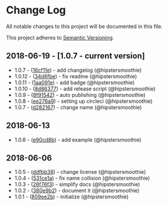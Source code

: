 # Change Log
All notable changes to this project will be documented in this file.

This project adheres to [Semantic Versioning](http://semver.org/).

## 2018-06-19 - [1.0.7 - current version]

- 1.0.7 - ([16cf11e](https://github.com/hipstersmoothie/markdown-it-vanilla-loader/commit/16cf11edef453c244f2146e92c1f7de8dd187210)) - add changelog (@hipstersmoothie)
- 1.0.12 - ([34d6fbe](https://github.com/hipstersmoothie/markdown-it-vanilla-loader/commit/34d6fbe8c2fc3f63f67b4f0bc51fc694de71fb3b)) - fix readme (@hipstersmoothie)
- 1.0.11 - ([1aa091e](https://github.com/hipstersmoothie/markdown-it-vanilla-loader/commit/1aa091e182d2b6b0d95fa3d93fe3c8da6918756d)) - add badge (@hipstersmoothie)
- 1.0.10 - ([8d86377](https://github.com/hipstersmoothie/markdown-it-vanilla-loader/commit/8d8637789d7e06a158f31dc3bc55c7ce412930b0)) - add release script (@hipstersmoothie)
- 1.0.9 - ([8f91542](https://github.com/hipstersmoothie/markdown-it-vanilla-loader/commit/8f9154278b0b78a1dafa27c8bc0dc1a82f4bd80a)) - auto publishing (@hipstersmoothie)
- 1.0.8 - ([ee276a9](https://github.com/hipstersmoothie/markdown-it-vanilla-loader/commit/ee276a94cda6137719f8f2dd7eddd6793bcc0004)) - setting up circleci (@hipstersmoothie)
- 1.0.7 - ([d282167](https://github.com/hipstersmoothie/markdown-it-vanilla-loader/commit/d282167eda0c02fce05d0fc6fdc3def75eda7b55)) - change name (@hipstersmoothie)

## 2018-06-13

- 1.0.6 - ([e90cd8b](https://github.com/hipstersmoothie/markdown-it-vanilla-loader/commit/e90cd8ba8f19f228fe665856db946869fe78e659)) - add example (@hipstersmoothie)

## 2018-06-06

- 1.0.5 - ([ddfbb38](https://github.com/hipstersmoothie/markdown-it-vanilla-loader/commit/ddfbb383b8812d2ae8eecc003eaad4403a67250a)) - change license (@hipstersmoothie)
- 1.0.4 - ([531ce1a](https://github.com/hipstersmoothie/markdown-it-vanilla-loader/commit/531ce1ad186e02fa2d93d928a9c20335e7b6a58b)) - fix name collision (@hipstersmoothie)
- 1.0.3 - ([26f76f3](https://github.com/hipstersmoothie/markdown-it-vanilla-loader/commit/26f76f389e444fb255e3f018773857d834482b2f)) - simplify docs (@hipstersmoothie)
- 1.0.2 - ([380e9b2](https://github.com/hipstersmoothie/markdown-it-vanilla-loader/commit/380e9b26c712a75837de415528fbeccd445cafc0)) - document it (@hipstersmoothie)
- 1.0.1 - ([809ee2b](https://github.com/hipstersmoothie/markdown-it-vanilla-loader/commit/809ee2ba8e16ae5d3369314902c98c3da054939d)) - initialize (@hipstersmoothie)

